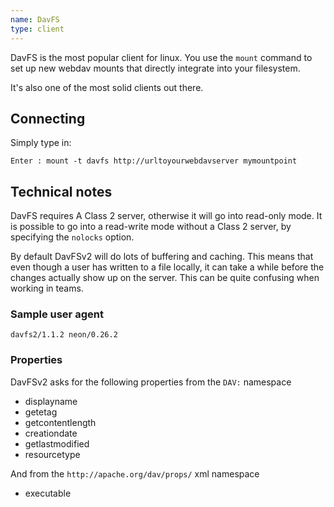 ```yaml
---
name: DavFS 
type: client
---
```


DavFS is the most popular client for linux. You use the `mount` command to set
up new webdav mounts that directly integrate into your filesystem.

It's also one of the most solid clients out there.

Connecting
----------

Simply type in:

    Enter : mount -t davfs http://urltoyourwebdavserver mymountpoint 

Technical notes
---------------

DavFS requires A Class 2 server, otherwise it will go into read-only mode. It
is possible to go into a read-write mode without a Class 2 server, by
specifying the `nolocks` option.

By default DavFSv2 will do lots of buffering and caching. This means that even
though a user has written to a file locally, it can take a while before the
changes actually show up on the server. This can be quite confusing when
working in teams.

### Sample user agent

    davfs2/1.1.2 neon/0.26.2

### Properties

DavFSv2 asks for the following properties from the `DAV:` namespace

* displayname
* getetag
* getcontentlength
* creationdate
* getlastmodified
* resourcetype

And from the `http://apache.org/dav/props/` xml namespace

* executable

